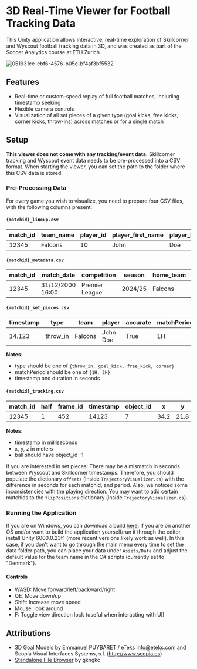 # 3D Real-Time Viewer for Football Tracking Data
This Unity application allows interactive, real-time exploration of Skillcorner and Wyscout football tracking data in 3D, and was created as part of the Soccer Analytics course at ETH Zurich.

![051931ce-ebf6-4576-b05c-bf4af3bf5532](https://github.com/user-attachments/assets/0125d8a3-ec75-4343-bdc0-71d8d8b3cab0)

## Features
- Real-time or custom-speed replay of full football matches, including timestamp seeking
- Flexible camera controls
- Visualization of all set pieces of a given type (goal kicks, free kicks, corner kicks, throw-ins) across matches or for a single match

## Setup
**This viewer does not come with any tracking/event data.** Skillcorner tracking and Wyscout event data needs to be pre-processed into a CSV format.
When starting the viewer, you can set the path to the folder where this CSV data is stored.
### Pre-Processing Data
For every game you wish to visualize, you need to prepare four CSV files, with the following columns present:
#### `{matchid}_lineup.csv`
| match_id | team_name | player_id | player_first_name | player_last_name | player_shirt_number | player_position | player_birthdate | start_time | end_time | yellow_card | red_card | injured | goal | own_goal |
|----------|-----------|-----------|--------------------|-----------------|---------------------|-----------------|------------------|------------|----------|-------------|----------|---------|------|----------|
| 12345    | Falcons   | 10        | John               | Doe             | 9                   | Center Forward  | 1995-04-12       | 00:00:00   | 01:30:00 | 0           | 0        | False   | 0    | 0        |

#### `{matchid}_metadata.csv`
| match_id | match_date       | competition     | season   | home_team | away_team | home_score | away_score | home_team_jersey_color | away_team_jersey_color | home_team_number_color | away_team_number_color | home_team_coach | away_team_coach | pitch_name     | pitch_length | pitch_width | provider    | fps |
|----------|------------------|-----------------|----------|-----------|-----------|------------|------------|------------------------|------------------------|------------------------|------------------------|-----------------|-----------------|----------------|--------------|-------------|-------------|-----|
| 12345    | 31/12/2000 16:00 | Premier League  | 2024/25  | Falcons   | Hawks     | 2          | 1          | #ff0000                | #367eef                | #ffffff                | #000000                | Alex Smith      | Jamie Lee       | National Arena | 105          | 68          | SkillCorner | 10  |

#### `{matchid}_set_pieces.csv`
| timestamp | type       | team     | player     | accurate | matchPeriod | duration |
|-----------|------------|----------|------------|----------|-------------|----------|
| 14.123    | throw_in   | Falcons  | John Doe   | True     | 1H          | 3.2      |

**Notes**:
- type should be one of `{throw_in, goal_kick, free_kick, corner}`
- matchPeriod should be one of `{1H, 2H}`
- timestamp and duration in seconds

#### `{matchid}_tracking.csv`
| match_id | half | frame_id | timestamp | object_id | x      | y      | z     | extrapolated |
|----------|------|----------|-----------|-----------|--------|--------|-------|--------------|
| 12345    | 1    | 452      | 14123    | 7         | 34.2   | 21.8   | 0.0   | False        |

**Notes**:
- timestamp in milliseconds
- x, y, z in meters
- ball should have object_id -1

If you are interested in set pieces: There may be a mismatch in seconds between Wyscout and Skillcorner timestamps. Therefore, you should populate the dictionary `offsets` (inside `TrajectoryVisualizer.cs`) with the difference in seconds for each matchid, and period.
Also, we noticed some inconsistencies with the playing direction.
You may want to add certain matchids to the `flipPositions` dictionary (inside `TrajectoryVisualizer.cs`).

### Running the Application
If you are on Windows, you can download a build [here](https://github.com/TheSiebi/Football-Tracking-Visualizer/releases/).
If you are on another OS and/or want to build the application yourself/run it through the editor, install Unity 6000.0.23f1 (more recent versions likely work as well).
In this case, if you don't want to go through the main menu every time to set the data folder path, you can place your data under `Assets/Data` and adjust the default value for the team name in the C# scripts (currently set to "Denmark").

#### Controls
- WASD: Move forward/left/backward/right
- QE: Move down/up
- Shift: Increase move speed
- Mouse: look around
- F: Toggle view direction lock (useful when interacting with UI)

## Attributions
- 3D Goal Models by Emmanuel PUYBARET / eTeks <info@eteks.com>  and Scopia Visual Interfaces Systems, s.l. (http://www.scopia.es)
- [Standalone File Browser](https://github.com/gkngkc/UnityStandaloneFileBrowser) by gkngkc

